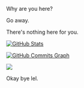 Why are you here?

Go away.

There's nothing here for you.

<a href="http://www.github.com/RenodoFTW"><img src="https://github-readme-stats.vercel.app/api?username=RenodoFTW&show_icons=true&theme=tokyonight&count_private=true&custom_title=Github%20Stats" alt="GitHub Stats" /></a>


<a href="http://www.github.com/RenodoFTW"><img src="https://activity-graph.herokuapp.com/graph?username=RenodoFTW&theme=tokyo-night&custom_title=GitHub%20Commits%20Graph&count_private=true" alt="GitHub Commits Graph" /></a>

![](https://user-images.githubusercontent.com/12915136/87480122-ab9e5e00-c5fa-11ea-82b1-b4d3340b5c27.png)












Okay bye lel.
<!---
RenodoFTW/RenodoFTW is a ✨ special ✨ repository because its `README.md` (this file) appears on your GitHub profile.
You can click the Preview link to take a look at your changes.
--->
